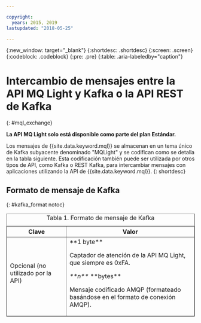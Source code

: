 ```yaml
---

copyright:
  years: 2015, 2019
lastupdated: "2018-05-25"

---
```


{:new_window: target="_blank"}
{:shortdesc: .shortdesc}
{:screen: .screen}
{:codeblock: .codeblock}
{:pre: .pre}
{:table: .aria-labeledby="caption"}

<!-- 15/11/18: info moved to eventstreams075.md, moved because of doc app changes -->
# Intercambio de mensajes entre la API MQ Light y Kafka o la API REST de Kafka
{: #mql_exchange}

**La API MQ Light solo está disponible como parte del plan Estándar.**
<br/>

Los mensajes de {{site.data.keyword.mql}} se almacenan en un tema único de Kafka subyacente denominado "MQLight" y se codifican como se detalla en la tabla siguiente. Esta codificación también puede ser utilizada por otros tipos de API, como Kafka o REST Kafka, para intercambiar mensajes con aplicaciones utilizando la API de {{site.data.keyword.mql}}.
{: shortdesc}

## Formato de mensaje de Kafka
{: #kafka_format notoc}

<table border='1'>
<caption>Tabla 1. Formato de mensaje de Kafka</caption>
  <tr>
    <th> Clave </th>
    <th> Valor </th>
  </tr>
  <tr>
    <td> Opcional (no utilizado por la API)
	<p></p>
	</td>
    <td>**1 byte**
	<p>		     Captador de atención de la API MQ Light, que siempre es 0xFA.</p>
    <p><var class="keyword varname">**n**</var> **bytes**</p>
    <p>		    Mensaje codificado AMQP (formateado basándose en el formato de conexión AMQP). </p></td>
  </tr>
</table>


